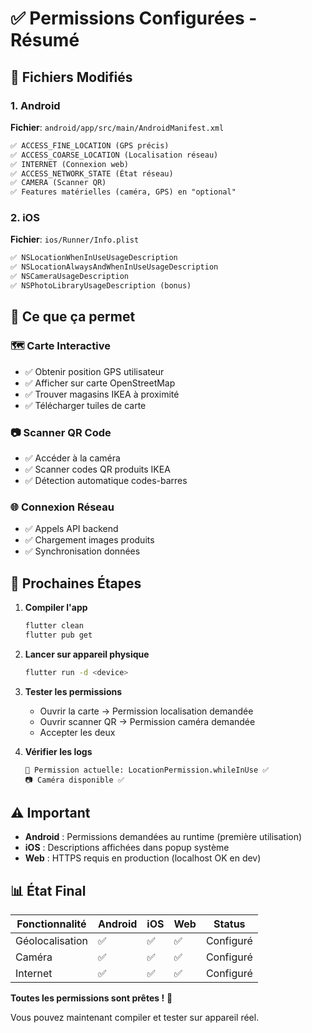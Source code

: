 # ✅ Permissions Configurées - Résumé

## 📱 Fichiers Modifiés

### 1. Android
**Fichier**: `android/app/src/main/AndroidManifest.xml`

```xml
✅ ACCESS_FINE_LOCATION (GPS précis)
✅ ACCESS_COARSE_LOCATION (Localisation réseau)
✅ INTERNET (Connexion web)
✅ ACCESS_NETWORK_STATE (État réseau)
✅ CAMERA (Scanner QR)
✅ Features matérielles (caméra, GPS) en "optional"
```

### 2. iOS
**Fichier**: `ios/Runner/Info.plist`

```xml
✅ NSLocationWhenInUseUsageDescription
✅ NSLocationAlwaysAndWhenInUseUsageDescription
✅ NSCameraUsageDescription
✅ NSPhotoLibraryUsageDescription (bonus)
```

## 🎯 Ce que ça permet

### 🗺️ Carte Interactive
- ✅ Obtenir position GPS utilisateur
- ✅ Afficher sur carte OpenStreetMap
- ✅ Trouver magasins IKEA à proximité
- ✅ Télécharger tuiles de carte

### 📷 Scanner QR Code
- ✅ Accéder à la caméra
- ✅ Scanner codes QR produits IKEA
- ✅ Détection automatique codes-barres

### 🌐 Connexion Réseau
- ✅ Appels API backend
- ✅ Chargement images produits
- ✅ Synchronisation données

## 🚀 Prochaines Étapes

1. **Compiler l'app**
   ```bash
   flutter clean
   flutter pub get
   ```

2. **Lancer sur appareil physique**
   ```bash
   flutter run -d <device>
   ```

3. **Tester les permissions**
   - Ouvrir la carte → Permission localisation demandée
   - Ouvrir scanner QR → Permission caméra demandée
   - Accepter les deux

4. **Vérifier les logs**
   ```
   📍 Permission actuelle: LocationPermission.whileInUse ✅
   📷 Caméra disponible ✅
   ```

## ⚠️ Important

- **Android** : Permissions demandées au runtime (première utilisation)
- **iOS** : Descriptions affichées dans popup système
- **Web** : HTTPS requis en production (localhost OK en dev)

## 📊 État Final

| Fonctionnalité | Android | iOS | Web | Status |
|---|---|---|---|---|
| Géolocalisation | ✅ | ✅ | ✅ | Configuré |
| Caméra | ✅ | ✅ | ✅ | Configuré |
| Internet | ✅ | ✅ | ✅ | Configuré |

**Toutes les permissions sont prêtes !** 🎉

Vous pouvez maintenant compiler et tester sur appareil réel.

